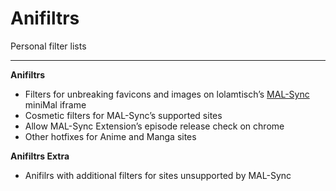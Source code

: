 # Anifiltrs
Personal filter lists

-------------

**Anifiltrs**
* Filters for unbreaking favicons and images on lolamtisch’s [MAL-Sync](https://github.com/lolamtisch/MALSync) miniMal iframe
* Cosmetic filters for MAL-Sync’s supported sites
* Allow MAL-Sync Extension’s episode release check on chrome
* Other hotfixes for Anime and Manga sites

**Anifiltrs Extra**
* Anifilrs with additional filters for sites unsupported by MAL-Sync
